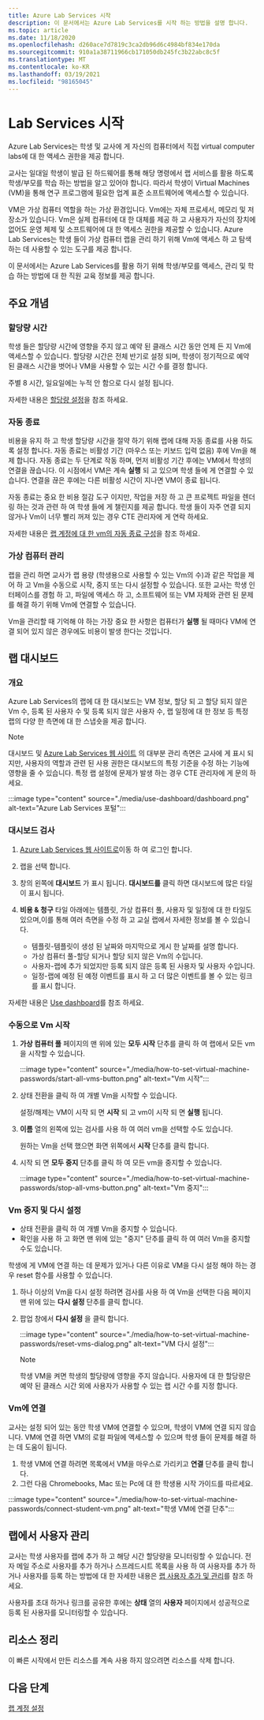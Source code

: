 ```yaml
---
title: Azure Lab Services 시작
description: 이 문서에서는 Azure Lab Services를 시작 하는 방법을 설명 합니다.
ms.topic: article
ms.date: 11/18/2020
ms.openlocfilehash: d260ace7d7819c3ca2db96d6c4984bf834e170da
ms.sourcegitcommit: 910a1a38711966cb171050db245fc3b22abc8c5f
ms.translationtype: MT
ms.contentlocale: ko-KR
ms.lasthandoff: 03/19/2021
ms.locfileid: "98165045"
---
```

# <a name="get-started-with-lab-services"></a>Lab Services 시작 

Azure Lab Services는 학생 및 교사에 게 자신의 컴퓨터에서 직접 virtual computer labs에 대 한 액세스 권한을 제공 합니다.

교사는 일대일 학생이 발급 된 하드웨어를 통해 해당 명령에서 랩 서비스를 활용 하도록 학생/부모를 학습 하는 방법을 알고 있어야 합니다. 따라서 학생이 Virtual Machines (VM)을 통해 연구 프로그램에 필요한 업계 표준 소프트웨어에 액세스할 수 있습니다. 

VM은 가상 컴퓨터 역할을 하는 가상 환경입니다. Vm에는 자체 프로세서, 메모리 및 저장소가 있습니다. Vm은 실제 컴퓨터에 대 한 대체를 제공 하 고 사용자가 자신의 장치에 없어도 운영 체제 및 소프트웨어에 대 한 액세스 권한을 제공할 수 있습니다. Azure Lab Services는 학생 들이 가상 컴퓨터 랩을 관리 하기 위해 Vm에 액세스 하 고 탐색 하는 데 사용할 수 있는 도구를 제공 합니다. 

이 문서에서는 Azure Lab Services를 활용 하기 위해 학생/부모를 액세스, 관리 및 학습 하는 방법에 대 한 직원 교육 정보를 제공 합니다.

## <a name="key-concepts"></a>주요 개념

### <a name="quota-hours"></a>할당량 시간

학생 들은 할당량 시간에 영향을 주지 않고 예약 된 클래스 시간 동안 언제 든 지 Vm에 액세스할 수 있습니다. 할당량 시간은 전체 반기로 설정 되며, 학생이 정기적으로 예약 된 클래스 시간을 벗어나 VM을 사용할 수 있는 시간 수를 결정 합니다.

주별 8 시간, 일요일에는 누적 안 함으로 다시 설정 됩니다.

자세한 내용은 [할당량 설정](how-to-configure-student-usage.md#set-quotas-for-users)을 참조 하세요.

### <a name="automatic-shut-down"></a>자동 종료

비용을 유지 하 고 학생 할당량 시간을 절약 하기 위해 랩에 대해 자동 종료를 사용 하도록 설정 합니다. 자동 종료는 비활성 기간 (마우스 또는 키보드 입력 없음) 후에 Vm을 해제 합니다. 자동 종료는 두 단계로 작동 하며, 먼저 비활성 기간 후에는 VM에서 학생의 연결을 끊습니다. 이 시점에서 VM은 계속 **실행** 되 고 있으며 학생 들에 게 연결할 수 있습니다. 연결을 끊은 후에는 다른 비활성 시간이 지나면 VM이 종료 됩니다.

자동 종료는 중요 한 비용 절감 도구 이지만, 작업을 저장 하 고 큰 프로젝트 파일을 렌더링 하는 것과 관련 하 여 학생 들에 게 챌린지를 제공 합니다. 학생 들이 자주 연결 되지 않거나 Vm이 너무 빨리 꺼져 있는 경우 CTE 관리자에 게 연락 하세요. 

자세한 내용은 [랩 계정에 대 한 vm의 자동 종료 구성](how-to-configure-lab-accounts.md)을 참조 하세요.

### <a name="managing-virtual-machines"></a>가상 컴퓨터 관리

랩을 관리 하면 교사가 랩 용량 (학생용으로 사용할 수 있는 Vm의 수)과 같은 작업을 제어 하 고 Vm을 수동으로 시작, 중지 또는 다시 설정할 수 있습니다. 또한 교사는 학생 인터페이스를 경험 하 고, 파일에 액세스 하 고, 소프트웨어 또는 VM 자체와 관련 된 문제를 해결 하기 위해 Vm에 연결할 수 있습니다.

Vm을 관리할 때 기억해 야 하는 가장 중요 한 사항은 컴퓨터가 **실행** 될 때마다 VM에 연결 되어 있지 않은 경우에도 비용이 발생 한다는 것입니다.

## <a name="lab-dashboards"></a>랩 대시보드

### <a name="overview"></a>개요

Azure Lab Services의 랩에 대 한 대시보드는 VM 정보, 할당 되 고 할당 되지 않은 Vm 수, 등록 된 사용자 수 및 등록 되지 않은 사용자 수, 랩 일정에 대 한 정보 등 특정 랩의 다양 한 측면에 대 한 스냅숏을 제공 합니다. 

> [!NOTE]
> 대시보드 및 [Azure Lab Services 웹 사이트](https://labs.azure.com/) 의 대부분 관리 측면은 교사에 게 표시 되지만, 사용자의 역할과 관련 된 사용 권한은 대시보드의 특정 기준을 수정 하는 기능에 영향을 줄 수 있습니다. 특정 랩 설정에 문제가 발생 하는 경우 CTE 관리자에 게 문의 하세요.

:::image type="content" source="./media/use-dashboard/dashboard.png" alt-text="Azure Lab Services 포털":::

### <a name="examine-a-dashboard"></a>대시보드 검사

1. [Azure Lab Services 웹 사이트로](https://labs.azure.com/)이동 하 여 로그인 합니다.
1. 랩을 선택 합니다.
1. 창의 왼쪽에 **대시보드** 가 표시 됩니다. **대시보드를** 클릭 하면 대시보드에 많은 타일이 표시 됩니다.
1. **비용 & 청구** 타일 아래에는 템플릿, 가상 컴퓨터 풀, 사용자 및 일정에 대 한 타일도 있으며,이를 통해 여러 측면을 수정 하 고 교실 랩에서 자세한 정보를 볼 수 있습니다.

    * 템플릿-템플릿이 생성 된 날짜와 마지막으로 게시 한 날짜를 설명 합니다. 
    * 가상 컴퓨터 풀-할당 되거나 할당 되지 않은 Vm의 수입니다.
    * 사용자-랩에 추가 되었지만 등록 되지 않은 등록 된 사용자 및 사용자 수입니다.
    * 일정-랩에 예정 된 예정 이벤트를 표시 하 고 더 많은 이벤트를 볼 수 있는 링크를 표시 합니다.

자세한 내용은 [Use dashboard](use-dashboard.md)를 참조 하세요.

### <a name="manually-starting-vms"></a>수동으로 Vm 시작

1. **가상 컴퓨터 풀** 페이지의 맨 위에 있는 **모두 시작** 단추를 클릭 하 여 랩에서 모든 vm을 시작할 수 있습니다.

    :::image type="content" source="./media/how-to-set-virtual-machine-passwords/start-all-vms-button.png" alt-text="Vm 시작":::
1. 상태 전환을 클릭 하 여 개별 Vm을 시작할 수 있습니다. 

    설정/해제는 VM이 시작 되 면 **시작** 되 고 vm이 시작 되 면 **실행** 됩니다.
1. **이름** 열의 왼쪽에 있는 검사를 사용 하 여 여러 vm을 선택할 수도 있습니다. 

    원하는 Vm을 선택 했으면 화면 위쪽에서 **시작** 단추를 클릭 합니다.
1. 시작 되 면 **모두 중지** 단추를 클릭 하 여 모든 vm을 중지할 수 있습니다.

    :::image type="content" source="./media/how-to-set-virtual-machine-passwords/stop-all-vms-button.png" alt-text="Vm 중지":::

### <a name="stopping-and-resetting-vms"></a>Vm 중지 및 다시 설정

* 상태 전환을 클릭 하 여 개별 Vm을 중지할 수 있습니다.
* 확인을 사용 하 고 화면 맨 위에 있는 "중지" 단추를 클릭 하 여 여러 Vm을 중지할 수도 있습니다.

학생에 게 VM에 연결 하는 데 문제가 있거나 다른 이유로 VM을 다시 설정 해야 하는 경우 reset 함수를 사용할 수 있습니다.
1. 하나 이상의 Vm을 다시 설정 하려면 검사를 사용 하 여 Vm을 선택한 다음 페이지 맨 위에 있는 **다시 설정** 단추를 클릭 합니다.
1. 팝업 창에서 **다시 설정** 을 클릭 합니다.

    :::image type="content" source="./media/how-to-set-virtual-machine-passwords/reset-vms-dialog.png" alt-text="VM 다시 설정":::

    > [!NOTE]
    > 학생 VM을 켜면 학생의 할당량에 영향을 주지 않습니다. 사용자에 대 한 할당량은 예약 된 클래스 시간 외에 사용자가 사용할 수 있는 랩 시간 수를 지정 합니다.

### <a name="connect-to-vms"></a>Vm에 연결

교사는 설정 되어 있는 동안 학생 VM에 연결할 수 있으며, 학생이 VM에 연결 되지 않습니다. VM에 연결 하면 VM의 로컬 파일에 액세스할 수 있으며 학생 들이 문제를 해결 하는 데 도움이 됩니다.

1. 학생 VM에 연결 하려면 목록에서 VM을 마우스로 가리키고 **연결** 단추를 클릭 합니다. 
1. 그런 다음 Chromebooks, Mac 또는 Pc에 대 한 학생용 시작 가이드를 따르세요.

:::image type="content" source="./media/how-to-set-virtual-machine-passwords/connect-student-vm.png" alt-text="학생 VM에 연결 단추":::

## <a name="manage-users-in-a-lab"></a>랩에서 사용자 관리

교사는 학생 사용자를 랩에 추가 하 고 해당 시간 할당량을 모니터링할 수 있습니다. 전자 메일 주소로 사용자를 추가 하거나 스프레드시트 목록을 사용 하 여 사용자를 추가 하거나 사용자를 등록 하는 방법에 대 한 자세한 내용은 [랩 사용자 추가 및 관리](how-to-configure-student-usage.md)를 참조 하세요.

사용자를 초대 하거나 링크를 공유한 후에는 **상태** 열의 **사용자** 페이지에서 성공적으로 등록 된 사용자를 모니터링할 수 있습니다. 

## <a name="clean-up-resources"></a>리소스 정리

이 빠른 시작에서 만든 리소스를 계속 사용 하지 않으려면 리소스를 삭제 합니다.

## <a name="next-steps"></a>다음 단계

[랩 계정 설정](tutorial-setup-lab-account.md)
